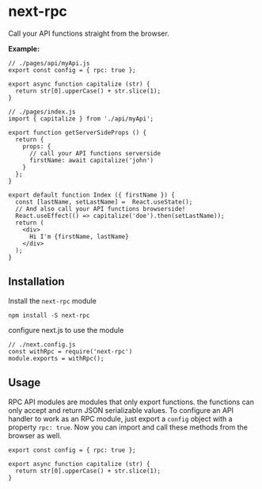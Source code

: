 # next-rpc

Call your API functions straight from the browser.

**Example:**

```tsx
// ./pages/api/myApi.js
export const config = { rpc: true };

export async function capitalize (str) {
  return str[0].upperCase() + str.slice(1);
}

// ./pages/index.js
import { capitalize } from './api/myApi';

export function getServerSideProps () {
  return {
    props: {
      // call your API functions serverside
      firstName: await capitalize('john')
    }
  };
}

export default function Index ({ firstName }) {
  const [lastName, setLastName] =  React.useState();
  // And also call your API functions browserside!
  React.useEffect(() => capitalize('doe').then(setLastName));
  return (
    <div>
      Hi I'm {firstName, lastName}
    </div>
  );
}
```

## Installation

Install the `next-rpc` module

```
npm install -S next-rpc
```

configure next.js to use the module


```tsx
// ./next.config.js
const withRpc = require('next-rpc')
module.exports = withRpc();
```

## Usage

RPC API modules are modules that only export functions. the functions can only accept and return JSON serializable values. To configure an API handler to work as an RPC module, just export a `config` object with a property `rpc: true`. Now you can import and call these methods from the browser as well.

```tsx
export const config = { rpc: true };

export async function capitalize (str) {
  return str[0].upperCase() + str.slice(1);
}
```
